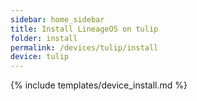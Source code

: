 ```yaml
---
sidebar: home_sidebar
title: Install LineageOS on tulip
folder: install
permalink: /devices/tulip/install
device: tulip
---
```

{% include templates/device_install.md %}
